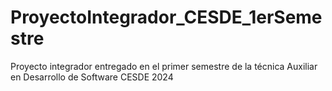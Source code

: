 # ProyectoIntegrador_CESDE_1erSemestre
Proyecto integrador entregado en el primer semestre de la técnica Auxiliar en Desarrollo de Software CESDE 2024
